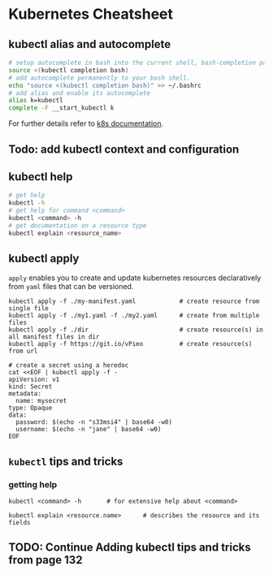 # Kubernetes Cheatsheet

## kubectl alias and autocomplete
```bash
# setup autocomplete in bash into the current shell, bash-completion package should be installed first.
source <(kubectl completion bash)
# add autocomplete permanently to your bash shell.
echo "source <(kubectl completion bash)" >> ~/.bashrc
# add alias and enable its autocomplete
alias k=kubectl
complete -F __start_kubectl k
```
For further details refer to [k8s documentation](https://kubernetes.io/docs/tasks/tools/included/).

## Todo: add kubectl context and configuration

## kubectl help
```bash
# get help
kubectl -h
# get help for command <command>
kubectl <command> -h
# get documentation on a resource type
kubectl explain <resource_name>
```

## kubectl apply
`apply` enables you to create and update kubernetes resources declaratively from `yaml` files that can be versioned.
```
kubectl apply -f ./my-manifest.yaml            # create resource from single file
kubectl apply -f ./my1.yaml -f ./my2.yaml      # create from multiple files
kubectl apply -f ./dir                         # create resource(s) in all manifest files in dir
kubectl apply -f https://git.io/vPieo          # create resource(s) from url

# create a secret using a heredoc
cat <<EOF | kubectl apply -f -
apiVersion: v1
kind: Secret
metadata:
  name: mysecret
type: Opaque
data:
  password: $(echo -n "s33msi4" | base64 -w0)
  username: $(echo -n "jane" | base64 -w0)
EOF
```
## `kubectl` tips and tricks
### getting help
`kubectl <command> -h       # for extensive help about <command>`

`kubectl explain <resource.name>      # describes the resource and its fields`


## TODO: Continue Adding kubectl tips and tricks from page 132
